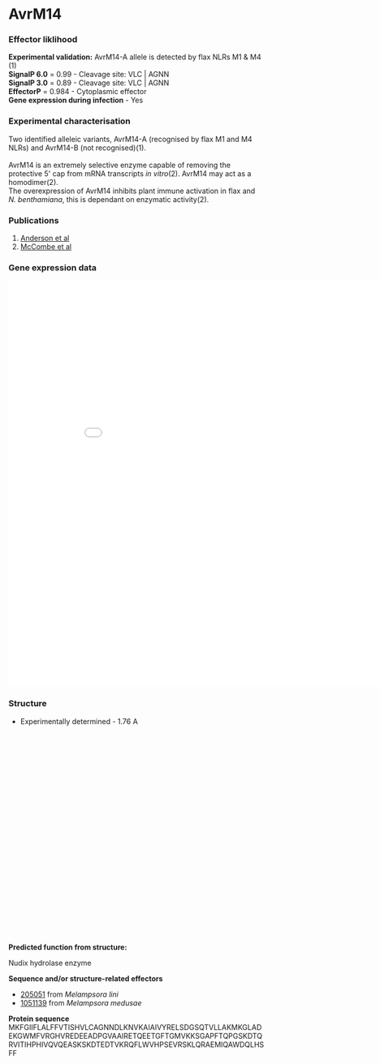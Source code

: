 # AvrM14

### Effector liklihood
**Experimental validation:** AvrM14-A allele is detected by flax NLRs M1 & M4 (1)<br>
**SignalP 6.0** = 0.99 - Cleavage site: VLC | AGNN<br>
**SignalP 3.0** = 0.89 - Cleavage site: VLC | AGNN<br>
**EffectorP** = 0.984 - Cytoplasmic effector<br>
**Gene expression during infection** - Yes<br>

### Experimental characterisation
Two identified alleleic variants, AvrM14-A (recognised by flax M1 and M4 NLRs) and AvrM14-B (not recognised)(1).<br>  
AvrM14 is an extremely selective enzyme capable of removing the protective 5' cap from mRNA transcripts _in vitro_(2). AvrM14 may act as a homodimer(2).<br>
The overexpression of AvrM14 inhibits plant immune activation in flax and _N. benthamiana_, this is dependant on enzymatic activity(2).<br>

### Publications 
1) [Anderson et al](https://doi.org/10.1186/s12864-016-3011-9)<br>
2) [McCombe et al](https://doi.org/10.1111/nph.18727)<br>

### Gene expression data

<iframe width="900" height="800" frameborder="0" scrolling="no" src="//plotly.com/~CarlM36/1.embed"></iframe>

### Structure 
- Experimentally determined - 1.76 A

<script src="https://3Dmol.org/build/3Dmol-min.js"></script>     
<script src="https://3Dmol.org/build/3Dmol.ui-min.js"></script>     

<div style="height: 400px; width: 800px; position: relative;" class='viewer_3Dmoljs' data-href='/assets/pdbs/8DPA.pdb' data-backgroundcolor='0xffffff' data-style='cartoon:color=spectrum'></div>

**Predicted function from structure:**

Nudix hydrolase enzyme 

**Sequence and/or structure-related effectors**

- [205051](https://mycocosm.jgi.doe.gov/cgi-bin/dispGeneModel?db=Melli1&id=205051) from _Melampsora lini_
- [1051139](https://mycocosm.jgi.doe.gov/cgi-bin/dispGeneModel?db=Melme_tre1&id=1051139) from _Melampsora medusae_

**Protein sequence**<br>
MKFGIIFLALFFVTISHVLCAGNNDLKNVKAIAIVYRELSDGSQTVLLAKMKGLADEKGWMFVRGHVREDEEADPGVAAIRETQEETGFTGMVKKSGAPFTQPGSKDTQRVITIHPHIVQVQEASKSKDTEDTVKRQFLWVHPSEVRSKLQRAEMIQAWDQLHSFF
